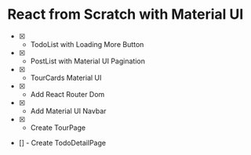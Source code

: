 # React from Scratch with Material UI

- [x] - TodoList with Loading More Button
- [x] - PostList with Material UI Pagination
- [x] - TourCards Material UI
- [x] - Add React Router Dom
- [x] - Add Material UI Navbar
- [x] - Create TourPage
- [] - Create TodoDetailPage
